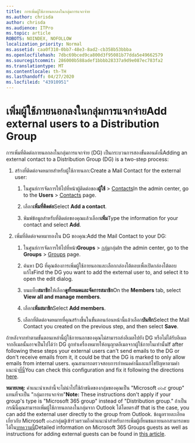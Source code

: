 ```yaml
---
title: การเพิ่มผู้ใช้ภายนอกลงในกลุ่มการแจกจ่าย
ms.author: chrisda
author: chrisda
ms.audience: ITPro
ms.topic: article
ROBOTS: NOINDEX, NOFOLLOW
localization_priority: Normal
ms.assetid: caa0f310-0bb7-48e3-8ad2-cb358b53bbba
ms.openlocfilehash: 7dbc69bced9ca800d3f95081b77dda5e49662579
ms.sourcegitcommit: 286000b588adef1bbbb28337a9d9e087ec783fa2
ms.translationtype: MT
ms.contentlocale: th-TH
ms.lasthandoff: 04/27/2020
ms.locfileid: "43910951"
---
```

# <a name="add-external-users-to-a-distribution-group"></a><span data-ttu-id="b376b-102">เพิ่มผู้ใช้ภายนอกลงในกลุ่มการแจกจ่าย</span><span class="sxs-lookup"><span data-stu-id="b376b-102">Add external users to a Distribution Group</span></span>

<span data-ttu-id="b376b-103">การเพิ่มที่ติดต่อภายนอกลงในกลุ่มการแจกจ่าย (DG) เป็นกระบวนการสองขั้นตอนดังนี้</span><span class="sxs-lookup"><span data-stu-id="b376b-103">Adding an external contact to a Distribution Group (DG) is a two-step process:</span></span>
  
1. <span data-ttu-id="b376b-104">สร้างที่ติดต่อจดหมายสำหรับผู้ใช้ภายนอก:</span><span class="sxs-lookup"><span data-stu-id="b376b-104">Create a Mail Contact for the external user:</span></span>
    
    1. <span data-ttu-id="b376b-105">ในศูนย์การจัดการให้ไปที่หน้าผู้ติดต่อของ**ผู้ใช้**  >  [Contacts](https://admin.microsoft.com/adminportal/home#/Contact)</span><span class="sxs-lookup"><span data-stu-id="b376b-105">In the admin center, go to the **Users** > [Contacts](https://admin.microsoft.com/adminportal/home#/Contact) page.</span></span> 
    
    2. <span data-ttu-id="b376b-106">เลือก**เพิ่มที่ติดต่อ**</span><span class="sxs-lookup"><span data-stu-id="b376b-106">Select **Add a contact**.</span></span>
    
    3. <span data-ttu-id="b376b-107">พิมพ์ข้อมูลสำหรับที่ติดต่อของคุณแล้วเลือก**เพิ่ม**</span><span class="sxs-lookup"><span data-stu-id="b376b-107">Type the information for your contact and select **Add**.</span></span>
    
2. <span data-ttu-id="b376b-108">เพิ่มที่ติดต่อจดหมายลงใน DG ของคุณ:</span><span class="sxs-lookup"><span data-stu-id="b376b-108">Add the Mail Contact to your DG:</span></span>
    
    1. <span data-ttu-id="b376b-109">ในศูนย์การจัดการให้ไปที่หน้า**Groups**  >  [กลุ่ม](https://admin.microsoft.com/adminportal/home#/groups)กลุ่ม</span><span class="sxs-lookup"><span data-stu-id="b376b-109">In the admin center, go to the **Groups** > [Groups](https://admin.microsoft.com/adminportal/home#/groups) page.</span></span> 
    
    2. <span data-ttu-id="b376b-110">ค้นหา DG ที่คุณต้องการเพิ่มผู้ใช้ภายนอกและเลือกกล่องโต้ตอบเพื่อเปิดกล่องโต้ตอบแก้ไข</span><span class="sxs-lookup"><span data-stu-id="b376b-110">Find the DG you want to add the external user to, and select it to open the edit dialog.</span></span>
    
    3. <span data-ttu-id="b376b-111">บนแท็บ**สมาชิก**ให้เลือก**ดูทั้งหมดและจัดการสมาชิก**</span><span class="sxs-lookup"><span data-stu-id="b376b-111">On the **Members** tab, select **View all and manage members**.</span></span> 
    
    4. <span data-ttu-id="b376b-112">เลือก**เพิ่มสมาชิก**</span><span class="sxs-lookup"><span data-stu-id="b376b-112">Select **Add members**.</span></span>
    
    5. <span data-ttu-id="b376b-113">เลือกที่ติดต่อจดหมายที่คุณสร้างขึ้นในขั้นตอนก่อนหน้านี้แล้วเลือก**บันทึก**</span><span class="sxs-lookup"><span data-stu-id="b376b-113">Select the Mail Contact you created on the previous step, and then select **Save**.</span></span>
    
<span data-ttu-id="b376b-114">ถ้าหลังจากทำตามขั้นตอนเหล่านี้ผู้ใช้ภายนอกของคุณไม่สามารถส่งอีเมลไปยัง DG หรือไม่ได้รับอีเมลจากอีเมลนั้นอาจเป็นไปได้ว่า DG ถูกทำเครื่องหมายให้อนุญาตอีเมลจากผู้ใช้ภายในเท่านั้น</span><span class="sxs-lookup"><span data-stu-id="b376b-114">If after following these steps your external users can't send emails to the DG or don't receive emails from it, it could be that the DG is marked to only allow emails from internal users.</span></span> <span data-ttu-id="b376b-115">คุณสามารถตรวจสอบการกำหนดค่านี้และแก้ไขปัญหาตามคำแนะนำ[ที่นี่](https://docs.microsoft.com/exchange/mail-flow-best-practices/non-delivery-reports-in-exchange-online/fix-error-code-5-7-133-in-exchange-online)</span><span class="sxs-lookup"><span data-stu-id="b376b-115">You can check this configuration and fix it following the directions [here](https://docs.microsoft.com/exchange/mail-flow-best-practices/non-delivery-reports-in-exchange-online/fix-error-code-5-7-133-in-exchange-online).</span></span>
  
 <span data-ttu-id="b376b-116">**หมายเหตุ:** คำแนะนำเหล่านี้จะไม่นำไปใช้ถ้าชนิดของกลุ่มของคุณเป็น "Microsoft ๓๖๕ group" แทนที่จะเป็น "กลุ่มการแจกจ่าย"</span><span class="sxs-lookup"><span data-stu-id="b376b-116">**Note:** These instructions don't apply if your group's type is "Microsoft 365 group" instead of "Distribution group."</span></span> <span data-ttu-id="b376b-117">ถ้าเป็นกรณีนี้คุณสามารถเพิ่มผู้ใช้ภายนอกลงในกลุ่มจาก Outlook ได้โดยตรง</span><span class="sxs-lookup"><span data-stu-id="b376b-117">If that is the case, you can add the external user directly to the group from Outlook.</span></span> <span data-ttu-id="b376b-118">ข้อมูลรายละเอียดเกี่ยวกับ Microsoft ๓๖๕กลุ่มผู้เข้าร่วมรวมถึงคำแนะนำสำหรับการเพิ่มผู้เยี่ยมชมภายนอกสามารถพบได้ใน[บทความนี้](https://support.office.com/article/Guest-access-in-Office-365-Groups-bfc7a840-868f-4fd6-a390-f347bf51aff6.aspx)</span><span class="sxs-lookup"><span data-stu-id="b376b-118">Detailed information on Microsoft 365 Groups guests as well as instructions for adding external guests can be found in [this article](https://support.office.com/article/Guest-access-in-Office-365-Groups-bfc7a840-868f-4fd6-a390-f347bf51aff6.aspx).</span></span>
  